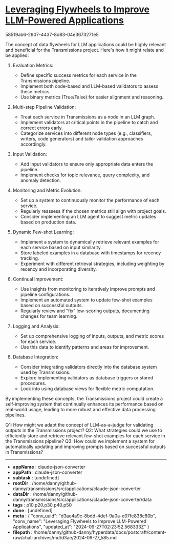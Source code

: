 # [Leveraging Flywheels to Improve LLM-Powered Applications](https://claude.ai/chat/d3ae4a9c-8bdd-4def-9a0a-e07fe838c80b)

58519ab6-2907-4437-8d83-04e3673271e5

 The concept of data flywheels for LLM applications could be highly relevant and beneficial for the Transmissions project. Here's how it might relate and be applied:

1. Evaluation Metrics:
   - Define specific success metrics for each service in the Transmissions pipeline.
   - Implement both code-based and LLM-based validators to assess these metrics.
   - Use binary metrics (True/False) for easier alignment and reasoning.

2. Multi-step Pipeline Validation:
   - Treat each service in Transmissions as a node in an LLM graph.
   - Implement validators at critical points in the pipeline to catch and correct errors early.
   - Categorize services into different node types (e.g., classifiers, writers, code generators) and tailor validation approaches accordingly.

3. Input Validation:
   - Add input validators to ensure only appropriate data enters the pipeline.
   - Implement checks for topic relevance, query complexity, and anomaly detection.

4. Monitoring and Metric Evolution:
   - Set up a system to continuously monitor the performance of each service.
   - Regularly reassess if the chosen metrics still align with project goals.
   - Consider implementing an LLM agent to suggest metric updates based on production data.

5. Dynamic Few-shot Learning:
   - Implement a system to dynamically retrieve relevant examples for each service based on input similarity.
   - Store labeled examples in a database with timestamps for recency tracking.
   - Experiment with different retrieval strategies, including weighting by recency and incorporating diversity.

6. Continual Improvement:
   - Use insights from monitoring to iteratively improve prompts and pipeline configurations.
   - Implement an automated system to update few-shot examples based on successful outputs.
   - Regularly review and "fix" low-scoring outputs, documenting changes for team learning.

7. Logging and Analysis:
   - Set up comprehensive logging of inputs, outputs, and metric scores for each service.
   - Use this data to identify patterns and areas for improvement.

8. Database Integration:
   - Consider integrating validators directly into the database system used by Transmissions.
   - Explore implementing validators as database triggers or stored procedures.
   - Look into using database views for flexible metric computation.

By implementing these concepts, the Transmissions project could create a self-improving system that continually enhances its performance based on real-world usage, leading to more robust and effective data processing pipelines.

Q1: How might we adapt the concept of LLM-as-a-judge for validating outputs in the Transmissions project?
Q2: What strategies could we use to efficiently store and retrieve relevant few-shot examples for each service in the Transmissions pipeline?
Q3: How could we implement a system for automatically updating and improving prompts based on successful outputs in Transmissions?

---

* **appName** : claude-json-converter
* **appPath** : claude-json-converter
* **subtask** : [undefined]
* **rootDir** : /home/danny/github-danny/transmissions/src/applications/claude-json-converter
* **dataDir** : /home/danny/github-danny/transmissions/src/applications/claude-json-converter/data
* **tags** : p10.p20.p30.p40.p50
* **done** : [undefined]
* **meta** : {
  "conv_uuid": "d3ae4a9c-8bdd-4def-9a0a-e07fe838c80b",
  "conv_name": "Leveraging Flywheels to Improve LLM-Powered Applications",
  "updated_at": "2024-09-27T02:23:52.568333Z"
}
* **filepath** : /home/danny/github-danny/hyperdata/docs/postcraft/content-raw/chat-archives/md/d3ae/2024-09-27_585.md